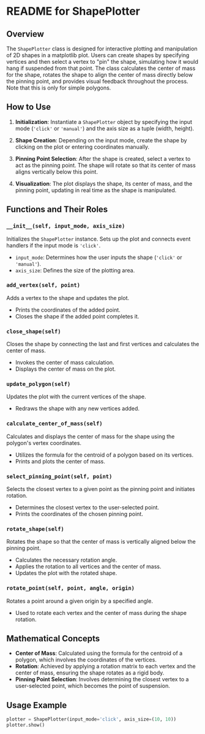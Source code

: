# README for ShapePlotter

## Overview

The `ShapePlotter` class is designed for interactive plotting and manipulation of 2D shapes in a matplotlib plot. Users can create shapes by specifying vertices and then select a vertex to "pin" the shape, simulating how it would hang if suspended from that point. The class calculates the center of mass for the shape, rotates the shape to align the center of mass directly below the pinning point, and provides visual feedback throughout the process.
Note that this is only for simple polygons. 

## How to Use

1. **Initialization**: Instantiate a `ShapePlotter` object by specifying the input mode (`'click'` or `'manual'`) and the axis size as a tuple (width, height).

2. **Shape Creation**: Depending on the input mode, create the shape by clicking on the plot or entering coordinates manually.

3. **Pinning Point Selection**: After the shape is created, select a vertex to act as the pinning point. The shape will rotate so that its center of mass aligns vertically below this point.

4. **Visualization**: The plot displays the shape, its center of mass, and the pinning point, updating in real time as the shape is manipulated.

## Functions and Their Roles

### `__init__(self, input_mode, axis_size)`
Initializes the `ShapePlotter` instance. Sets up the plot and connects event handlers if the input mode is `'click'`.

- `input_mode`: Determines how the user inputs the shape (`'click'` or `'manual'`).
- `axis_size`: Defines the size of the plotting area.

### `add_vertex(self, point)`
Adds a vertex to the shape and updates the plot.

- Prints the coordinates of the added point.
- Closes the shape if the added point completes it.

### `close_shape(self)`
Closes the shape by connecting the last and first vertices and calculates the center of mass.

- Invokes the center of mass calculation.
- Displays the center of mass on the plot.

### `update_polygon(self)`
Updates the plot with the current vertices of the shape.

- Redraws the shape with any new vertices added.

### `calculate_center_of_mass(self)`
Calculates and displays the center of mass for the shape using the polygon's vertex coordinates.

- Utilizes the formula for the centroid of a polygon based on its vertices.
- Prints and plots the center of mass.

### `select_pinning_point(self, point)`
Selects the closest vertex to a given point as the pinning point and initiates rotation.

- Determines the closest vertex to the user-selected point.
- Prints the coordinates of the chosen pinning point.

### `rotate_shape(self)`
Rotates the shape so that the center of mass is vertically aligned below the pinning point.

- Calculates the necessary rotation angle.
- Applies the rotation to all vertices and the center of mass.
- Updates the plot with the rotated shape.

### `rotate_point(self, point, angle, origin)`
Rotates a point around a given origin by a specified angle.

- Used to rotate each vertex and the center of mass during the shape rotation.

## Mathematical Concepts

- **Center of Mass**: Calculated using the formula for the centroid of a polygon, which involves the coordinates of the vertices.
- **Rotation**: Achieved by applying a rotation matrix to each vertex and the center of mass, ensuring the shape rotates as a rigid body.
- **Pinning Point Selection**: Involves determining the closest vertex to a user-selected point, which becomes the point of suspension.

## Usage Example

```python
plotter = ShapePlotter(input_mode='click', axis_size=(10, 10))
plotter.show()